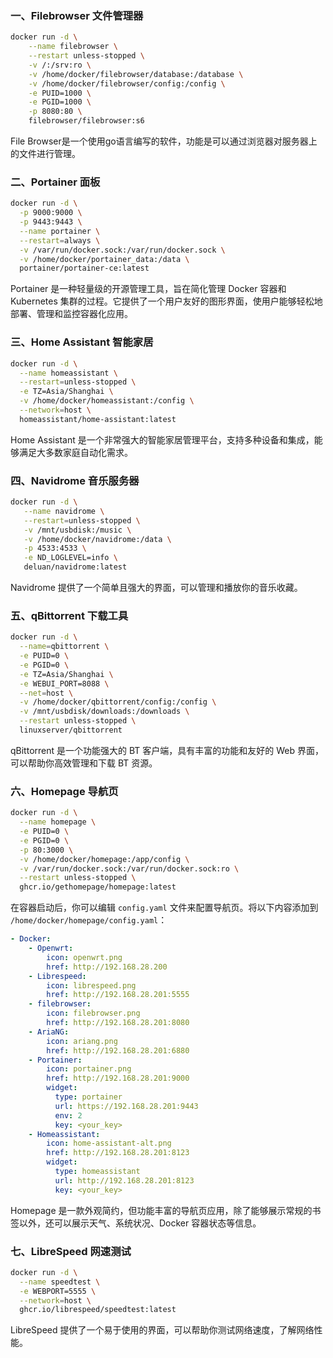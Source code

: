 ### 一、Filebrowser 文件管理器
```bash
docker run -d \
    --name filebrowser \
    --restart unless-stopped \
    -v /:/srv:ro \
    -v /home/docker/filebrowser/database:/database \
    -v /home/docker/filebrowser/config:/config \
    -e PUID=1000 \
    -e PGID=1000 \
    -p 8080:80 \
    filebrowser/filebrowser:s6
```
File Browser是一个使用go语言编写的软件，功能是可以通过浏览器对服务器上的文件进行管理。

### 二、Portainer 面板
```bash
docker run -d \
  -p 9000:9000 \
  -p 9443:9443 \
  --name portainer \
  --restart=always \
  -v /var/run/docker.sock:/var/run/docker.sock \
  -v /home/docker/portainer_data:/data \
  portainer/portainer-ce:latest
```
Portainer 是一种轻量级的开源管理工具，旨在简化管理 Docker 容器和 Kubernetes 集群的过程。它提供了一个用户友好的图形界面，使用户能够轻松地部署、管理和监控容器化应用。

### 三、Home Assistant 智能家居
```bash
docker run -d \
  --name homeassistant \
  --restart=unless-stopped \
  -e TZ=Asia/Shanghai \
  -v /home/docker/homeassistant:/config \
  --network=host \
  homeassistant/home-assistant:latest
```
Home Assistant 是一个非常强大的智能家居管理平台，支持多种设备和集成，能够满足大多数家庭自动化需求。

### 四、Navidrome 音乐服务器
```bash
docker run -d \
   --name navidrome \
   --restart=unless-stopped \
   -v /mnt/usbdisk:/music \
   -v /home/docker/navidrome:/data \
   -p 4533:4533 \
   -e ND_LOGLEVEL=info \
   deluan/navidrome:latest
```
Navidrome 提供了一个简单且强大的界面，可以管理和播放你的音乐收藏。

### 五、qBittorrent 下载工具
```bash
docker run -d \
  --name=qbittorrent \
  -e PUID=0 \
  -e PGID=0 \
  -e TZ=Asia/Shanghai \
  -e WEBUI_PORT=8088 \
  --net=host \
  -v /home/docker/qbittorrent/config:/config \
  -v /mnt/usbdisk/downloads:/downloads \
  --restart unless-stopped \
  linuxserver/qbittorrent
```
qBittorrent 是一个功能强大的 BT 客户端，具有丰富的功能和友好的 Web 界面，可以帮助你高效管理和下载 BT 资源。

### 六、Homepage 导航页
```bash
docker run -d \
  --name homepage \
  -e PUID=0 \
  -e PGID=0 \
  -p 80:3000 \
  -v /home/docker/homepage:/app/config \
  -v /var/run/docker.sock:/var/run/docker.sock:ro \
  --restart unless-stopped \
  ghcr.io/gethomepage/homepage:latest
```
在容器启动后，你可以编辑 `config.yaml` 文件来配置导航页。将以下内容添加到 `/home/docker/homepage/config.yaml`：
```yaml
- Docker:
    - Openwrt:
        icon: openwrt.png
        href: http://192.168.28.200
    - Librespeed:
        icon: librespeed.png
        href: http://192.168.28.201:5555
    - filebrowser:
        icon: filebrowser.png
        href: http://192.168.28.201:8080
    - AriaNG:
        icon: ariang.png
        href: http://192.168.28.201:6880
    - Portainer:
        icon: portainer.png
        href: http://192.168.28.201:9000
        widget:
          type: portainer
          url: https://192.168.28.201:9443
          env: 2
          key: <your_key>
    - Homeassistant:
        icon: home-assistant-alt.png
        href: http://192.168.28.201:8123
        widget:
          type: homeassistant
          url: http://192.168.28.201:8123
          key: <your_key>
```
Homepage 是一款外观简约，但功能丰富的导航页应用，除了能够展示常规的书签以外，还可以展示天气、系统状况、Docker 容器状态等信息。

### 七、LibreSpeed  网速测试
```bash
docker run -d \
  --name speedtest \
  -e WEBPORT=5555 \
  --network=host \
  ghcr.io/librespeed/speedtest:latest
```
LibreSpeed 提供了一个易于使用的界面，可以帮助你测试网络速度，了解网络性能。

